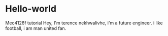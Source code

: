 # Hello-world
Mec4126f tutorial
Hey, I'm terence nekhwalivhe, i'm a future engineer.
i like football, i am man united fan.
